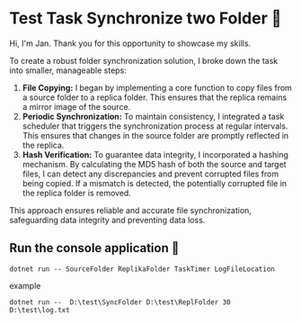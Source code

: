 # Test Task Synchronize two Folder :page_facing_up:

Hi, I'm Jan. Thank you for this opportunity to showcase my skills.

To create a robust folder synchronization solution, I broke down the task into smaller, manageable steps:

1.  **File Copying:** I began by implementing a core function to copy files from a source folder to a replica folder. This ensures that the replica remains a mirror image of the source.
2.  **Periodic Synchronization:** To maintain consistency, I integrated a task scheduler that triggers the synchronization process at regular intervals. This ensures that changes in the source folder are promptly reflected in the replica.
3.  **Hash Verification:** To guarantee data integrity, I incorporated a hashing mechanism. By calculating the MD5 hash of both the source and target files, I can detect any discrepancies and prevent corrupted files from being copied. If a mismatch is detected, the potentially corrupted file in the replica folder is removed.

This approach ensures reliable and accurate file synchronization, safeguarding data integrity and preventing data loss.

## Run the console application :tada:

```
dotnet run -- SourceFolder ReplikaFolder TaskTimer LogFileLocation
```

example

```
dotnet run --  D:\test\SyncFolder D:\test\ReplFolder 30 D:\test\log.txt
```
